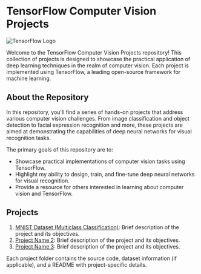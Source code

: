 # TensorFlow Computer Vision Projects

![TensorFlow Logo](tensorflow_logo.png)

Welcome to the TensorFlow Computer Vision Projects repository! This collection of projects is designed to showcase the practical application of deep learning techniques in the realm of computer vision. Each project is implemented using TensorFlow, a leading open-source framework for machine learning.

## About the Repository

In this repository, you'll find a series of hands-on projects that address various computer vision challenges. From image classification and object detection to facial expression recognition and more, these projects are aimed at demonstrating the capabilities of deep neural networks for visual recognition tasks.

The primary goals of this repository are to:

- Showcase practical implementations of computer vision tasks using TensorFlow.
- Highlight my ability to design, train, and fine-tune deep neural networks for visual recognition.
- Provide a resource for others interested in learning about computer vision and TensorFlow.

## Projects

1. [MNIST Dataset (Multiclass Classification)](1.MNIST_Dataset/): Brief description of the project and its objectives.
2. [Project Name 2](project_folder_2/): Brief description of the project and its objectives.
3. [Project Name 3](project_folder_3/): Brief description of the project and its objectives.

Each project folder contains the source code, dataset information (if applicable), and a README with project-specific details.
